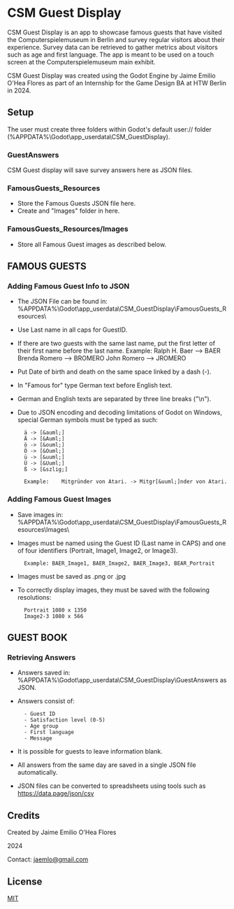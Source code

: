 # CSM Guest Display

CSM Guest Display is an app to showcase famous guests that have visited the Computerspielemuseum in Berlin and survey regular visitors about their experience. Survey data can be retrieved to gather metrics about visitors such as age and first language. The app is meant to be used on a touch screen at the Computerspielemuseum main exhibit.

CSM Guest Display was created using the Godot Engine by Jaime Emilio O'Hea Flores as part of an Internship for the Game Design BA at HTW Berlin in 2024.

## Setup

The user must create three folders within Godot's default user:// folder (%APPDATA%\Godot\app_userdata\CSM_GuestDisplay\).

### GuestAnswers

CSM Guest display will save survey answers here as JSON files.

### FamousGuests_Resources

- Store the Famous Guests JSON file here.
- Create and "Images" folder in here.

### FamousGuests_Resources/Images

- Store all Famous Guest images as described below.

## FAMOUS GUESTS

### Adding Famous Guest Info to JSON

- The JSON File can be found in: %APPDATA%\Godot\app_userdata\CSM_GuestDisplay\FamousGuests_Resources\

- Use Last name in all caps for GuestID.
- If there are two guests with the same last name, put the first letter of their first name before the last name.
			Example: 	Ralph H. Baer --> BAER
						Brenda Romero --> BROMERO
						John Romero --> JROMERO
- Put Date of birth and death on the same space linked by a dash (-).
- In "Famous for" type German text before English text.
- German and English texts are separated by three line breaks ("\n").
- Due to JSON encoding and decoding limitations of Godot on Windows, special German symbols must be typed as such:

		ä -> [&auml;]
		Ä -> [&Auml;]
		ö -> [&ouml;]
		Ö -> [&Ouml;]
		ü -> [&uuml;]
		Ü -> [&Uuml;]
		ß -> [&szlig;]

		Example:	Mitgründer von Atari. -> Mitgr[&uuml;]nder von Atari.


### Adding Famous Guest Images

- Save images in:
%APPDATA%\Godot\app_userdata\CSM_GuestDisplay\FamousGuests_Resources\Images\
	
- Images must be named using the Guest ID (Last name in CAPS) and one of four identifiers (Portrait, Image1, Image2, or Image3).

		Example: BAER_Image1, BAER_Image2, BAER_Image3, BEAR_Portrait

- Images must be saved as .png or .jpg
- To correctly display images, they must be saved with the following resolutions:

		Portrait 1080 x 1350 
		Image2-3 1080 x 566

## GUEST BOOK

### Retrieving Answers

- Answers saved in: %APPDATA%\Godot\app_userdata\CSM_GuestDisplay\GuestAnswers as JSON.
	
- Answers consist of:

		- Guest ID
		- Satisfaction level (0-5)
		- Age group
		- First language
		- Message

- It is possible for guests to leave information blank.
- All answers from the same day are saved in a single JSON file automatically.

- JSON files can be converted to spreadsheets using tools such as https://data.page/json/csv

## Credits

Created by Jaime Emilio O'Hea Flores

2024

Contact: jaemlo@gmail.com

## License

[MIT](https://choosealicense.com/licenses/mit/)
